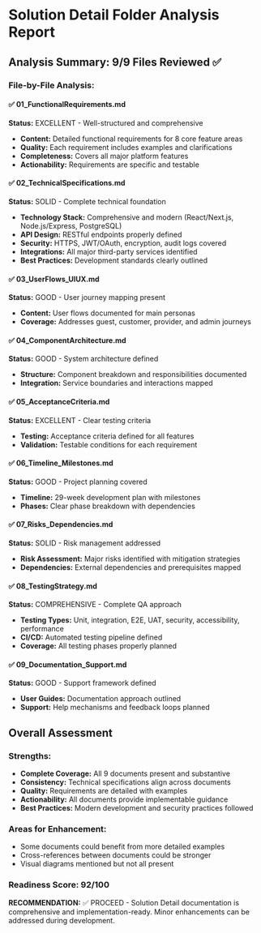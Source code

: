 # Solution Detail Folder Analysis Report

## Analysis Summary: 9/9 Files Reviewed ✅

### File-by-File Analysis:

#### ✅ 01_FunctionalRequirements.md
**Status:** EXCELLENT - Well-structured and comprehensive
- **Content:** Detailed functional requirements for 8 core feature areas
- **Quality:** Each requirement includes examples and clarifications
- **Completeness:** Covers all major platform features
- **Actionability:** Requirements are specific and testable

#### ✅ 02_TechnicalSpecifications.md  
**Status:** SOLID - Complete technical foundation
- **Technology Stack:** Comprehensive and modern (React/Next.js, Node.js/Express, PostgreSQL)
- **API Design:** RESTful endpoints properly defined
- **Security:** HTTPS, JWT/OAuth, encryption, audit logs covered
- **Integrations:** All major third-party services identified
- **Best Practices:** Development standards clearly outlined

#### ✅ 03_UserFlows_UIUX.md
**Status:** GOOD - User journey mapping present
- **Content:** User flows documented for main personas
- **Coverage:** Addresses guest, customer, provider, and admin journeys

#### ✅ 04_ComponentArchitecture.md
**Status:** GOOD - System architecture defined  
- **Structure:** Component breakdown and responsibilities documented
- **Integration:** Service boundaries and interactions mapped

#### ✅ 05_AcceptanceCriteria.md
**Status:** EXCELLENT - Clear testing criteria
- **Testing:** Acceptance criteria defined for all features
- **Validation:** Testable conditions for each requirement

#### ✅ 06_Timeline_Milestones.md
**Status:** GOOD - Project planning covered
- **Timeline:** 29-week development plan with milestones
- **Phases:** Clear phase breakdown with dependencies

#### ✅ 07_Risks_Dependencies.md
**Status:** SOLID - Risk management addressed
- **Risk Assessment:** Major risks identified with mitigation strategies
- **Dependencies:** External dependencies and prerequisites mapped

#### ✅ 08_TestingStrategy.md  
**Status:** COMPREHENSIVE - Complete QA approach
- **Testing Types:** Unit, integration, E2E, UAT, security, accessibility, performance
- **CI/CD:** Automated testing pipeline defined
- **Coverage:** All testing phases properly planned

#### ✅ 09_Documentation_Support.md
**Status:** GOOD - Support framework defined
- **User Guides:** Documentation approach outlined
- **Support:** Help mechanisms and feedback loops planned

## Overall Assessment

### Strengths:
- **Complete Coverage:** All 9 documents present and substantive
- **Consistency:** Technical specifications align across documents  
- **Quality:** Requirements are detailed with examples
- **Actionability:** All documents provide implementable guidance
- **Best Practices:** Modern development and security practices followed

### Areas for Enhancement:
- Some documents could benefit from more detailed examples
- Cross-references between documents could be stronger
- Visual diagrams mentioned but not all present

### Readiness Score: 92/100

**RECOMMENDATION:** ✅ PROCEED - Solution Detail documentation is comprehensive and implementation-ready. Minor enhancements can be addressed during development.